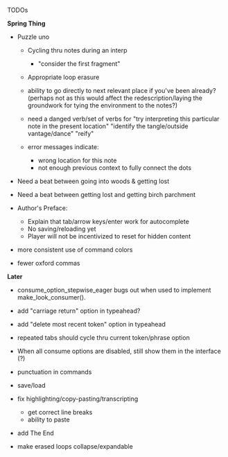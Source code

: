 TODOs

**Spring Thing**

- Puzzle uno
    - Cycling thru notes during an interp
        - "consider the first fragment"
    - Appropriate loop erasure
    - ability to go directly to next relevant place if you've been already?
        (perhaps not as this would affect the redescription/laying the groundwork for tying the environment to the notes?)

    - need a danged verb/set of verbs for "try interpreting this particular note in the present location"
        "identify the tangle/outside vantage/dance"
        "reify"

    - error messages indicate:
        - wrong location for this note
        - not enough previous context to fully connect the dots




- Need a beat between going into woods & getting lost

- Need a beat between getting lost and getting birch parchment

- Author's Preface:
    - Explain that tab/arrow keys/enter work for autocomplete
    - No saving/reloading yet
    - Player will not be incentivized to reset for hidden content

- more consistent use of command colors

- fewer oxford commas


**Later**

- consume_option_stepwise_eager bugs out when used to implement make_look_consumer().

- add "carriage return" option in typeahead?
- add "delete most recent token" option in typeahead

- repeated tabs should cycle thru current token/phrase option

- When all consume options are disabled, still show them in the interface (?)

- punctuation in commands

- save/load
    
- fix highlighting/copy-pasting/transcripting
    - get correct line breaks
    - ability to paste 

- add The End

- make erased loops collapse/expandable


